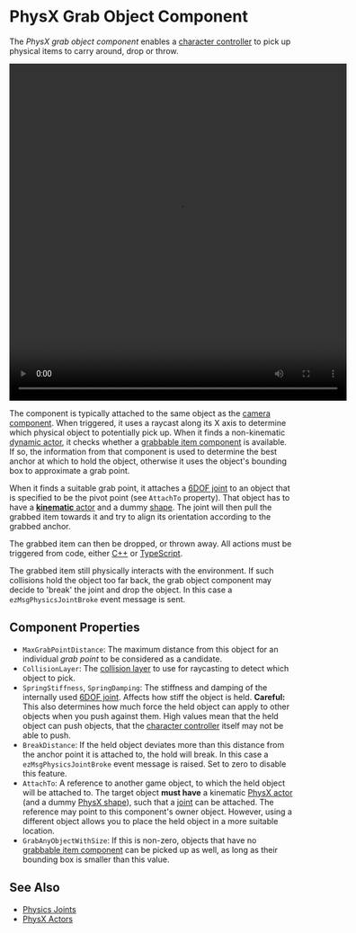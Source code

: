 # PhysX Grab Object Component

The *PhysX grab object component* enables a [character controller](physx-character-controller.md) to pick up physical items to carry around, drop or throw.

<video src="media/grab-items.webm" width="600" height="600" autoplay loop></video>

The component is typically attached to the same object as the [camera component](../../graphics/camera-component.md). When triggered, it uses a raycast along its X axis to determine which physical object to potentially pick up. When it finds a non-kinematic [dynamic actor](../actors/physx-dynamic-actor-component.md), it checks whether a [grabbable item component](../../gameplay/grabbable-item-component.md) is available. If so, the information from that component is used to determine the best anchor at which to hold the object, otherwise it uses the object's bounding box to approximate a grab point.

When it finds a suitable grab point, it attaches a [6DOF joint](../joints/physx-6dof-joint-component.md) to an object that is specified to be the pivot point (see `AttachTo` property). That object has to have a [**kinematic** actor](../actors/physx-dynamic-actor-component.md) and a dummy [shape](../collision-shapes/physx-shapes.md). The joint will then pull the grabbed item towards it and try to align its orientation according to the grabbed anchor.

The grabbed item can then be dropped, or thrown away. All actions must be triggered from code, either [C++](../../custom-code/cpp/cpp-overview.md) or [TypeScript](../../custom-code/typescript/typescript-overview.md).

The grabbed item still physically interacts with the environment. If such collisions hold the object too far back, the grab object component may decide to 'break' the joint and drop the object. In this case a `ezMsgPhysicsJointBroke` event message is sent.

## Component Properties

* `MaxGrabPointDistance`: The maximum distance from this object for an individual *grab point* to be considered as a candidate.
* `CollisionLayer`: The [collision layer](../collision-shapes/collision-layers.md) to use for raycasting to detect which object to pick.
* `SpringStiffness`, `SpringDamping`: The stiffness and damping of the internally used [6DOF joint](../joints/physx-6dof-joint-component.md). Affects how stiff the object is held. **Careful:** This also determines how much force the held object can apply to other objects when you push against them. High values mean that the held object can push objects, that the [character controller](physx-character-controller.md) itself may not be able to push.
* `BreakDistance`: If the held object deviates more than this distance from the anchor point it is attached to, the hold will break. In this case a `ezMsgPhysicsJointBroke` event message is raised. Set to zero to disable this feature.
* `AttachTo`: A reference to another game object, to which the held object will be attached to. The target object **must have** a kinematic [PhysX actor](../actors/physx-dynamic-actor-component.md) (and a dummy [PhysX shape](../collision-shapes/physx-shapes.md)), such that a [joint](../joints/physx-joints.md) can be attached. The reference may point to this component's owner object. However, using a different object allows you to place the held object in a more suitable location.
* `GrabAnyObjectWithSize`: If this is non-zero, objects that have no [grabbable item component](../../gameplay/grabbable-item-component.md) can be picked up as well, as long as their bounding box is smaller than this value.

## See Also


* [Physics Joints](../joints/physx-joints.md)
* [PhysX Actors](../actors/physx-actors.md)
